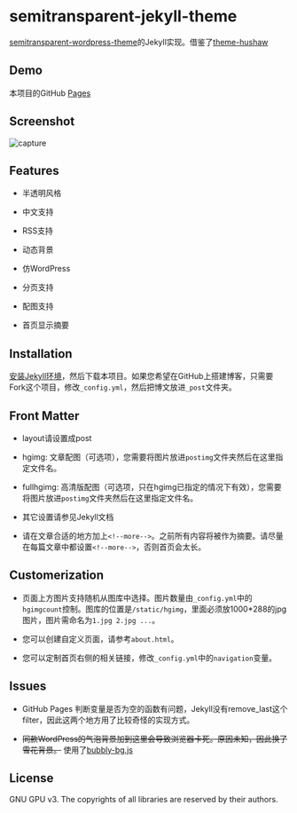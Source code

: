 semitransparent-jekyll-theme
===============================

[semitransparent-wordpress-theme](https://github.com/zeruniverse/semitransparent-wordpress-theme)的Jekyll实现。借鉴了[theme-hushaw](https://github.com/jekyllrc/theme-hushaw)

## Demo

本项目的GitHub [Pages](https://zeruniverse.github.io/semitransparent-jekyll-theme/)

## Screenshot

![capture](https://user-images.githubusercontent.com/4648756/80895140-6672bd00-8c96-11ea-8bec-d017f5078b02.png)

## Features

+ 半透明风格

+ 中文支持

+ RSS支持

+ 动态背景

+ 仿WordPress

+ 分页支持

+ 配图支持

+ 首页显示摘要

## Installation

[安装Jekyll环境](https://jekyllrb.com/docs/installation/)，然后下载本项目。如果您希望在GitHub上搭建博客，只需要Fork这个项目，修改`_config.yml`，然后把博文放进`_post`文件夹。

## Front Matter

+ layout请设置成post

+ hgimg: 文章配图（可选项），您需要将图片放进`postimg`文件夹然后在这里指定文件名。

+ fullhgimg: 高清版配图（可选项，只在hgimg已指定的情况下有效），您需要将图片放进`postimg`文件夹然后在这里指定文件名。

+ 其它设置请参见Jekyll文档

+ 请在文章合适的地方加上`<!--more-->`。之前所有内容将被作为摘要。请尽量在每篇文章中都设置`<!--more-->`，否则首页会太长。

## Customerization

+ 页面上方图片支持随机从图库中选择。图片数量由`_config.yml`中的`hgimgcount`控制。图库的位置是`/static/hgimg`，里面必须放1000*288的jpg图片，图片需命名为`1.jpg 2.jpg ...`。

+ 您可以创建自定义页面，请参考`about.html`。

+ 您可以定制首页右侧的相关链接，修改`_config.yml`中的`navigation`变量。

## Issues

+ GitHub Pages 判断变量是否为空的函数有问题，Jekyll没有remove_last这个filter，因此这两个地方用了比较奇怪的实现方式。

+ ~~同款WordPress的气泡背景加到这里会导致浏览器卡死。原因未知，因此换了雪花背景。~~ 使用了[bubbly-bg.js](https://github.com/tipsy/bubbly-bg)

## License

GNU GPU v3. The copyrights of all libraries are reserved by their authors.
